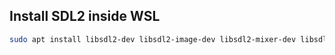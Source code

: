 
## Install SDL2 inside WSL
```bash
sudo apt install libsdl2-dev libsdl2-image-dev libsdl2-mixer-dev libsdl2-net-dev libsdl2-ttf-dev libsdl2-gfx-dev
```